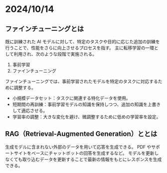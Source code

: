 # 2024/10/14

## ファインチューニングとは

既に訓練された AI モデルに対して、特定のタスクや目的に応じた追加の訓練を行うことで、性能をさらに向上させるプロセスを指す。
主に転移学習の一環として利用され、次のような段階で実施される。

1. 事前学習
2. ファインチューニング

ファインチューニングでは、事前学習されたモデルを特定のタスクに対応するために調整する。

- 小規模データセット：タスクに関連する特化データを使用。
- 短期間の再訓練：事前学習モデルの知識を保持しつつ、追加の知識を上書きして適応させる。
- 学習率の調整：大きな変化を避け、微調整するために低めの学習率を設定。

## RAG（Retrieval-Augmented Generation）ととは

生成モデルに含まれない外部のデータを用いて応答を生成できる。
PDF やサポートサイトをベースにチャットボットの回答を生成するなど。
モデルを更新しなくても取り込むデータを更新することで最新の情報をもとにレスポンスを生成できる。
